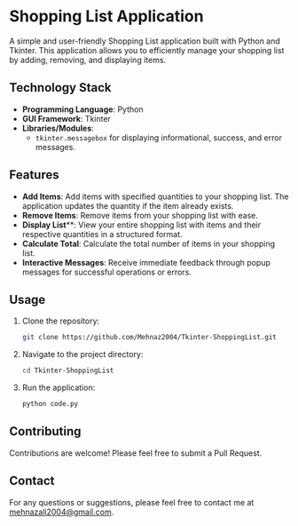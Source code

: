 # Shopping List Application

A simple and user-friendly Shopping List application built with Python and Tkinter. This application allows you to efficiently manage your shopping list by adding, removing, and displaying items.

## Technology Stack

- **Programming Language**: Python
- **GUI Framework**: Tkinter
- **Libraries/Modules**: 
  - `tkinter.messagebox` for displaying informational, success, and error messages.

## Features

- **Add Items**: Add items with specified quantities to your shopping list. The application updates the quantity if the item already exists.
- **Remove Items**: Remove items from your shopping list with ease.
- **Display List****: View your entire shopping list with items and their respective quantities in a structured format.
- **Calculate Total**: Calculate the total number of items in your shopping list.
- **Interactive Messages**: Receive immediate feedback through popup messages for successful operations or errors.

## Usage

1. Clone the repository:

    ```bash
    git clone https://github.com/Mehnaz2004/Tkinter-ShoppingList.git
    ```

2. Navigate to the project directory:

    ```bash
    cd Tkinter-ShoppingList
    ```

3. Run the application:

    ```bash
    python code.py
    ```

## Contributing

Contributions are welcome! Please feel free to submit a Pull Request.

## Contact

For any questions or suggestions, please feel free to contact me at [mehnazali2004@gmail.com](mailto:mehnazali2004@gmail.com).


